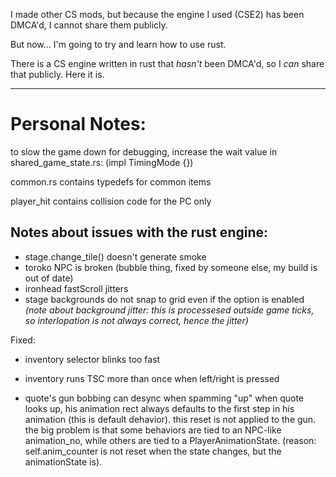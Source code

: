 
I made other CS mods, but because the engine I used (CSE2) has been DMCA'd, I cannot share them publicly.

But now...
I'm going to try and learn how to use rust.

There is a CS engine written in rust that *hasn't* been DMCA'd, so I *can* share that publicly.
Here it is.


---
# Personal Notes:

to slow the game down for debugging, increase the wait value in shared_game_state.rs:
(impl TimingMode {})


common.rs contains typedefs for common items

player_hit contains collision code for the PC only



## Notes about issues with the rust engine:

* stage.change_tile() doesn't generate smoke
* toroko NPC is broken (bubble thing, fixed by someone else, my build is out of date)
* ironhead fastScroll jitters
* stage backgrounds do not snap to grid even if the option is enabled *(note about background jitter: this is processesed outside game ticks, so interlopation is not always correct, hence the jitter)*


Fixed:
* inventory selector blinks too fast
* inventory runs TSC more than once when left/right is pressed

* quote's gun bobbing can desync when spamming "up"
when quote looks up, his animation rect always defaults to the first step in his animation (this is default dehavior).
this reset is not applied to the gun.
the big problem is that some behaviors are tied to an NPC-like animation_no, while others are tied to a PlayerAnimationState.
(reason: self.anim_counter is not reset when the state changes, but the animationState is).

